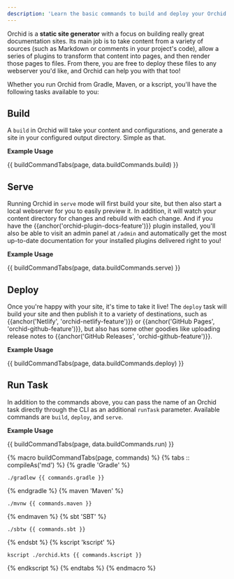 ```yaml
---
description: 'Learn the basic commands to build and deploy your Orchid static site'
---
```


Orchid is a **static site generator** with a focus on building really great documentation sites. Its main job is to take
content from a variety of sources (such as Markdown or comments in your project's code), allow a series of plugins to 
transform that content into pages, and then render those pages to files. From there, you are free to deploy these files
to any webserver you'd like, and Orchid can help you with that too! 

Whether you run Orchid from Gradle, Maven, or a kscript, you'll have the following tasks available to you:

## Build

A `build` in Orchid will take your content and configurations, and generate a site in your configured output directory.
Simple as that.

**Example Usage**

{{ buildCommandTabs(page, data.buildCommands.build) }}

## Serve

Running Orchid in `serve` mode will first build your site, but then also start a local webserver for you to easily 
preview it. In addition, it will watch your content directory for changes and rebuild with each change. And if you have
the {{anchor('orchid-plugin-docs-feature')}} plugin installed, you'll also be able to visit an admin panel at `/admin` and 
automatically get the most up-to-date documentation for your installed plugins delivered right to you!

**Example Usage**

{{ buildCommandTabs(page, data.buildCommands.serve) }}

## Deploy

Once you're happy with your site, it's time to take it live! The `deploy` task will build your site and then publish it 
to a variety of destinations, such as {{anchor('Netlify', 'orchid-netlify-feature')}} or {{anchor('GitHub Pages', 'orchid-github-feature')}}, but also has some other 
goodies like uploading release notes to {{anchor('GitHub Releases', 'orchid-github-feature')}}.

**Example Usage**

{{ buildCommandTabs(page, data.buildCommands.deploy) }}

## Run Task

In addition to the commands above, you can pass the name of an Orchid task directly through the CLI as an additional
`runTask` parameter. Available commands are `build`, `deploy`, and `serve`.

**Example Usage**

{{ buildCommandTabs(page, data.buildCommands.run) }}

{% macro buildCommandTabs(page, commands) %}
{% tabs :: compileAs('md') %}
{% gradle 'Gradle' %}
```
./gradlew {{ commands.gradle }}
```
{% endgradle %}
{% maven 'Maven' %}
```
./mvnw {{ commands.maven }}
```
{% endmaven %}
{% sbt 'SBT' %}
```
./sbtw {{ commands.sbt }}
```
{% endsbt %}
{% kscript 'kscript' %}
```
kscript ./orchid.kts {{ commands.kscript }}
```
{% endkscript %}
{% endtabs %}
{% endmacro %}
